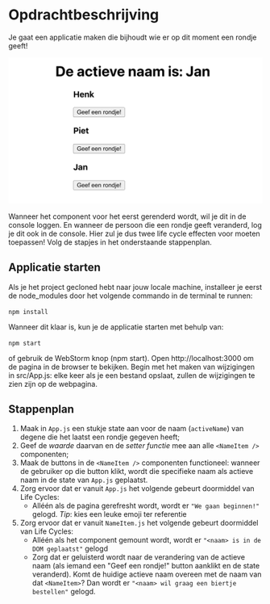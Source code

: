 # Opdrachtbeschrijving
Je gaat een applicatie maken die bijhoudt wie er op dit moment een rondje geeft!

![screenshot](./src/assets/screenshot.png)

Wanneer het component voor het eerst gerenderd wordt, wil je dit in de console loggen. En wanneer de persoon die een rondje geeft veranderd, log je dit ook in de console.
Hier zul je dus twee life cycle effecten voor moeten toepassen! Volg de stapjes in het onderstaande stappenplan.

## Applicatie starten
Als je het project gecloned hebt naar jouw locale machine, installeer je eerst de node_modules door het volgende commando in de terminal te runnen:

`npm install`

Wanneer dit klaar is, kun je de applicatie starten met behulp van:

`npm start`

of gebruik de WebStorm knop (npm start). Open http://localhost:3000 om de pagina in de browser te bekijken. Begin met het maken van wijzigingen in src/App.js: elke keer als je een bestand opslaat, zullen de wijzigingen te zien zijn op de webpagina.

## Stappenplan
1. Maak in `App.js` een stukje state aan voor de naam (`activeName`) van degene die het laatst een rondje gegeven heeft;
2. Geef de _waarde_ daarvan en de _setter functie_ mee aan alle `<NameItem />` componenten;
3. Maak de buttons in de `<NameItem />` componenten functioneel: wanneer de gebruiker op die button klikt, wordt die specifieke naam als actieve naam in de state van `App.js` geplaatst.
4. Zorg ervoor dat er vanuit `App.js` het volgende gebeurt doormiddel van Life Cycles:
   * Alléén als de pagina gerefresht wordt, wordt er `"We gaan beginnen!"` gelogd. _Tip_: kies een leuke emoji ter referentie
5. Zorg ervoor dat er vanuit `NameItem.js` het volgende gebeurt doormiddel van Life Cycles:
   * Alléén als het component gemount wordt, wordt er `"<naam> is in de DOM geplaatst"` gelogd
   * Zorg dat er geluisterd wordt naar de verandering van de actieve naam (als iemand een "Geef een rondje!" button aanklikt en de state veranderd). Komt de huidige actieve naam overeen met de naam van dat `<NameItem>`? Dan wordt er `"<naam> wil graag een biertje bestellen"` gelogd.
